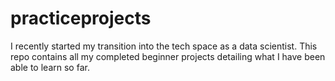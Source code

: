 # practiceprojects
I recently started my transition into the tech space as a data scientist.
This repo contains all my completed beginner projects detailing what I have been able to learn so far.

